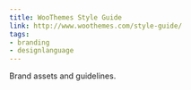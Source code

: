 ```yaml
---
title: WooThemes Style Guide
link: http://www.woothemes.com/style-guide/
tags: 
- branding
- designlanguage
---
```


Brand assets and guidelines.

